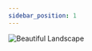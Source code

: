 ```yaml
---
sidebar_position: 1
---
```


![Beautiful Landscape](https://github-production-user-asset-6210df.s3.amazonaws.com/104560529/292226959-e3a586ff-860d-4d84-9c85-c4c60ac63048.png?X-Amz-Algorithm=AWS4-HMAC-SHA256&X-Amz-Credential=AKIAIWNJYAX4CSVEH53A%2F20231221%2Fus-east-1%2Fs3%2Faws4_request&X-Amz-Date=20231221T145110Z&X-Amz-Expires=300&X-Amz-Signature=4a56d32db38b5a9cb89ad19b384cb6e954ad25781227fcb44086372228b4df5c&X-Amz-SignedHeaders=host&actor_id=0&key_id=0&repo_id=733822541)
